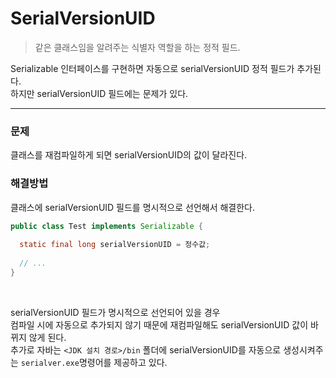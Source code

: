# SerialVersionUID

> 같은 클래스임을 알려주는 식별자 역할을 하는 정적 필드.

Serializable 인터페이스를 구현하면 자동으로 serialVersionUID 정적 필드가 추가된다.  
하지만 serialVersionUID 필드에는 문제가 있다.

---

### 문제
클래스를 재컴파일하게 되면 serialVersionUID의 값이 달라진다.

### 해결방법
클래스에 serialVersionUID 필드를 명시적으로 선언해서 해결한다.

```java
public class Test implements Serializable {
  
  static final long serialVersionUID = 정수값;
  
  // ...
}
```
<br>

serialVersionUID 필드가 명시적으로 선언되어 있을 경우  
컴파일 시에 자동으로 추가되지 않기 때문에 재컴파일해도 serialVersionUID 값이 바뀌지 않게 된다.  
추가로 자바는 ```<JDK 설치 경로>/bin``` 폴더에 serialVersionUID를 자동으로 생성시켜주는 ```serialver.exe```명령어를 제공하고 있다.
